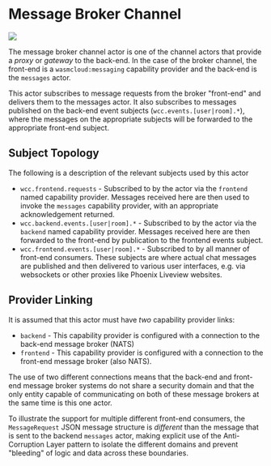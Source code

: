 # Message Broker Channel

[![](https://mermaid.ink/img/eyJjb2RlIjoic2VxdWVuY2VEaWFncmFtXG4gICAgcGFydGljaXBhbnQgRkIgYXMgRnJvbnRlbmQgQnJva2VyXG4gICAgcGFydGljaXBhbnQgQkMgYXMgQnJva2VyIENoYW5uZWxcbiAgICBwYXJ0aWNpcGFudCBNIGFzIE1lc3NhZ2VzXG4gICAgcGFydGljaXBhbnQgQkIgYXMgQmFja2VuZCBCcm9rZXJcblxuICAgIEZCLT4-K0JDOiBDaGF0IFJlcXVlc3RcbiAgICBCQy0-PitNOiBDaGFubmVsIE1lc3NhZ2VcbiAgICBNLS0-PkJCOiBQdWJsaXNoIEV2ZW50XG4gICAgTS0-Pi1CQzogQUNLXG4gICAgQkMtPj4tRkI6IEFDS1xuICAgIFxuICAgIEJCLS0-PitCQzogQ2hhdCBFdmVudFxuICAgIEJDLS0-Pi1GQjogTWVzc2FnZVxuICAgICAgICAgICAgIiwibWVybWFpZCI6e30sInVwZGF0ZUVkaXRvciI6ZmFsc2V9)](https://mermaid-js.github.io/mermaid-live-editor/#/edit/eyJjb2RlIjoic2VxdWVuY2VEaWFncmFtXG4gICAgcGFydGljaXBhbnQgRkIgYXMgRnJvbnRlbmQgQnJva2VyXG4gICAgcGFydGljaXBhbnQgQkMgYXMgQnJva2VyIENoYW5uZWxcbiAgICBwYXJ0aWNpcGFudCBNIGFzIE1lc3NhZ2VzXG4gICAgcGFydGljaXBhbnQgQkIgYXMgQmFja2VuZCBCcm9rZXJcblxuICAgIEZCLT4-K0JDOiBDaGF0IFJlcXVlc3RcbiAgICBCQy0-PitNOiBDaGFubmVsIE1lc3NhZ2VcbiAgICBNLS0-PkJCOiBQdWJsaXNoIEV2ZW50XG4gICAgTS0-Pi1CQzogQUNLXG4gICAgQkMtPj4tRkI6IEFDS1xuICAgIFxuICAgIEJCLS0-PitCQzogQ2hhdCBFdmVudFxuICAgIEJDLS0-Pi1GQjogTWVzc2FnZVxuICAgICAgICAgICAgIiwibWVybWFpZCI6e30sInVwZGF0ZUVkaXRvciI6ZmFsc2V9)

The message broker channel actor is one of the channel actors that provide a _proxy_ or _gateway_ to the back-end. In the case of
the broker channel, the front-end is a `wasmcloud:messaging` capability provider and the back-end is the `messages` actor.

This actor subscribes to message requests from the broker "front-end" and delivers them to the messages actor. It also subscribes to messages published on the back-end event subjects (`wcc.events.[user|room].*`), where the messages on the appropriate subjects will be forwarded to the appropriate front-end subject.

## Subject Topology

The following is a description of the relevant subjects used by this actor

* `wcc.frontend.requests` - Subscribed to by the actor via the `frontend` named capability provider. Messages received here are then used to invoke the `messages` capability provider, with an appropriate acknowledgement returned.
* `wcc.backend.events.[user|room].*` - Subscribed to by the actor via the `backend` named capability provider. Messages received here are then forwarded to the front-end by publication to the frontend events subject.
* `wcc.frontend.events.[user|room].*` - Subscribed to by all manner of front-end consumers. These subjects are where actual chat messages are published and then delivered to various user interfaces, e.g. via websockets or other proxies like Phoenix Liveview websites.

## Provider Linking

It is assumed that this actor must have _two_ capability provider links:

* `backend` - This capability provider is configured with a connection to the back-end message broker (NATS)
* `frontend` - This capability provider is configured with a connection to the front-end message broker (also NATS).

The use of two different connections means that the back-end and front-end message broker systems do not share a security domain and that the only entity capable of communicating on both of these message brokers at the same time is this one actor.

To illustrate the support for multiple different front-end consumers, the `MessageRequest` JSON message structure is _different_ than the message that is sent to the backend `messages` actor, making explicit use of the Anti-Corruption Layer pattern to isolate the different domains and prevent "bleeding" of logic and data across these boundaries.
